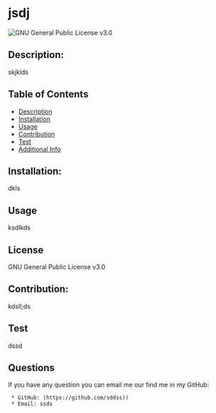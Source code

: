 # jsdj
 
  ![GNU General Public License v3.0](https://img.shields.io/badge/license-GPLv3-blue.svg)

  ## Description:
  skjklds

  ## Table of Contents
  - [Description](#description)
  - [Installation](#installation)
  - [Usage](#usage)
  - [Contribution](#contribution)
  - [Test](#test)
  - [Additional Info](#github)

  ## Installation:
  dkls

  ## Usage
  ksdlkds

  ## License
  
 GNU General Public License v3.0

 ## Contribution:
 kdsll;ds

 ## Test
 dssd

 ## Questions

  If you have any question you can email me our find me in my GitHub:
    
     * GitHub: (https://github.com/sddss))
     * Email: ssds




